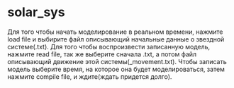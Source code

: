 # solar_sys
Для того чтобы начать моделирование в реальном времени, нажмите load file и выбирите файл описывающий начальные данные о звездной системе(.txt). Для того чтобы воспроизвести записанную модель, нажмите read file, так же выберите сначала .txt, а потом файл описывающий движение этой системы(_movement.txt).
Чтобы записать модель выберите время, на которое она будет моделироваться, затем нажмите compile file, и ждите(ждать придется долго).
